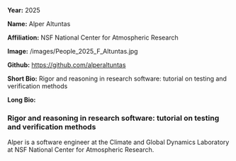 **Year:** 2025

**Name:** Alper Altuntas

**Affiliation:** NSF National Center for Atmospheric Research

**Image:** /images/People_2025_F_Altuntas.jpg

**Github:** https://github.com/alperaltuntas

**Short Bio:** Rigor and reasoning in research software: tutorial on testing and verification methods

**Long Bio:**

### Rigor and reasoning in research software: tutorial on testing and verification methods

Alper is a software engineer at the Climate and Global Dynamics Laboratory at NSF National Center for Atmospheric Research.


<!-- ### Selected Resources -->

<!-- <a href="url" class="link-row">Text</a> -->
